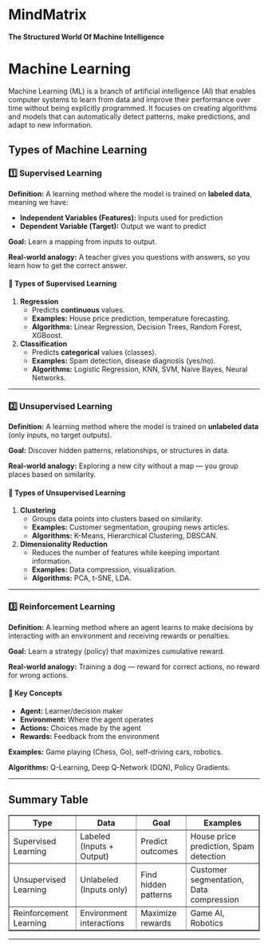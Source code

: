 # MindMatrix
**The Structured World Of Machine Intelligence**

<h1>Machine Learning </h1>

<p>Machine Learning (ML) is a branch of artificial intelligence (AI) that enables computer systems to learn from data and improve their performance over time without being explicitly programmed.
It focuses on creating algorithms and models that can automatically detect patterns, make predictions, and adapt to new information.</p>

<h2>Types of Machine Learning</h2>

<h3>1️⃣ Supervised Learning</h3>
<p><strong>Definition:</strong> A learning method where the model is trained on <strong>labeled data</strong>, meaning we have:</p>
<ul>
    <li><strong>Independent Variables (Features):</strong> Inputs used for prediction</li>
    <li><strong>Dependent Variable (Target):</strong> Output we want to predict</li>
</ul>
<p><strong>Goal:</strong> Learn a mapping from inputs to output.</p>
<p><strong>Real-world analogy:</strong> A teacher gives you questions with answers, so you learn how to get the correct answer.</p>

<h4>🔹 Types of Supervised Learning</h4>
<ol>
    <li>
        <strong>Regression</strong>
        <ul>
            <li>Predicts <strong>continuous</strong> values.</li>
            <li><strong>Examples:</strong> House price prediction, temperature forecasting.</li>
            <li><strong>Algorithms:</strong> Linear Regression, Decision Trees, Random Forest, XGBoost.</li>
        </ul>
    </li>
    <li>
        <strong>Classification</strong>
        <ul>
            <li>Predicts <strong>categorical</strong> values (classes).</li>
            <li><strong>Examples:</strong> Spam detection, disease diagnosis (yes/no).</li>
            <li><strong>Algorithms:</strong> Logistic Regression, KNN, SVM, Naive Bayes, Neural Networks.</li>
        </ul>
    </li>
</ol>

<hr>

<h3>2️⃣ Unsupervised Learning</h3>
<p><strong>Definition:</strong> A learning method where the model is trained on <strong>unlabeled data</strong> (only inputs, no target outputs).</p>
<p><strong>Goal:</strong> Discover hidden patterns, relationships, or structures in data.</p>
<p><strong>Real-world analogy:</strong> Exploring a new city without a map — you group places based on similarity.</p>

<h4>🔹 Types of Unsupervised Learning</h4>
<ol>
    <li>
        <strong>Clustering</strong>
        <ul>
            <li>Groups data points into clusters based on similarity.</li>
            <li><strong>Examples:</strong> Customer segmentation, grouping news articles.</li>
            <li><strong>Algorithms:</strong> K-Means, Hierarchical Clustering, DBSCAN.</li>
        </ul>
    </li>
    <li>
        <strong>Dimensionality Reduction</strong>
        <ul>
            <li>Reduces the number of features while keeping important information.</li>
            <li><strong>Examples:</strong> Data compression, visualization.</li>
            <li><strong>Algorithms:</strong> PCA, t-SNE, LDA.</li>
        </ul>
    </li>
</ol>

<hr>

<h3>3️⃣ Reinforcement Learning</h3>
<p><strong>Definition:</strong> A learning method where an agent learns to make decisions by interacting with an environment and receiving rewards or penalties.</p>
<p><strong>Goal:</strong> Learn a strategy (policy) that maximizes cumulative reward.</p>
<p><strong>Real-world analogy:</strong> Training a dog — reward for correct actions, no reward for wrong actions.</p>

<h4>🔹 Key Concepts</h4>
<ul>
    <li><strong>Agent:</strong> Learner/decision maker</li>
    <li><strong>Environment:</strong> Where the agent operates</li>
    <li><strong>Actions:</strong> Choices made by the agent</li>
    <li><strong>Rewards:</strong> Feedback from the environment</li>
</ul>

<p><strong>Examples:</strong> Game playing (Chess, Go), self-driving cars, robotics.</p>
<p><strong>Algorithms:</strong> Q-Learning, Deep Q-Network (DQN), Policy Gradients.</p>

<hr>

<h2>Summary Table</h2>
<table border="1" cellpadding="5" cellspacing="0">
    <tr>
        <th>Type</th>
        <th>Data</th>
        <th>Goal</th>
        <th>Examples</th>
    </tr>
    <tr>
        <td>Supervised Learning</td>
        <td>Labeled (Inputs + Output)</td>
        <td>Predict outcomes</td>
        <td>House price prediction, Spam detection</td>
    </tr>
    <tr>
        <td>Unsupervised Learning</td>
        <td>Unlabeled (Inputs only)</td>
        <td>Find hidden patterns</td>
        <td>Customer segmentation, Data compression</td>
    </tr>
    <tr>
        <td>Reinforcement Learning</td>
        <td>Environment interactions</td>
        <td>Maximize rewards</td>
        <td>Game AI, Robotics</td>
    </tr>
</table>

<hr>




